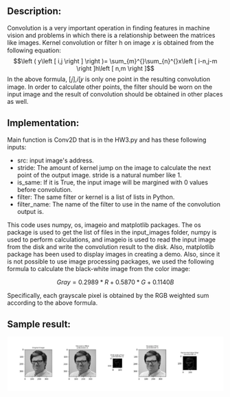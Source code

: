 ## Description:
Convolution is a very important operation in finding features in machine vision and problems in which there is a relationship between the matrices like images. Kernel convolution or filter h on image 𝑥 is obtained from the following equation:
$$\left ( y\left [ i,j \right ] \right )= \sum_{m}^{}\sum_{n}^{}x\left [ i-n,j-m \right ]h\left [ n,m \right ]$$
In the above formula, [𝑗],𝑖[𝑦 is only one point in the resulting convolution image. In order to calculate other points, the filter should be worn on the input image and the result of convolution should be obtained in other places as well.

## Implementation:
Main function is Conv2D that is in the HW3.py and has these following inputs:
- src: input image's address.
- stride: The amount of kernel jump on the image to calculate the next point of the output image. stride is a natural number like 1.
- is_same: If it is True, the input image will be margined with 0 values before convolution.
- filter: The same filter or kernel is a list of lists in Python.
- filter_name: The name of the filter to use in the name of the convolution output is.

This code uses numpy, os, imageio and matplotlib packages. The os package is used to get the list of files in the input_images folder, numpy is used to perform calculations, and imageio is used to read the input image from the disk and write the convolution result to the disk. Also, matplotlib package has been used to display images in creating a demo. Also, since it is not possible to use image processing packages, we used the following formula to calculate the black-white image from the color image:

$$Gray= 0.2989*R + 0.5870*G + 0.1140B$$

Specifically, each grayscale pixel is obtained by the RGB weighted sum according to the above formula.

## Sample result:
![sample otuput](https://github.com/mrezaamini/Image-Filtering-using-2D-convolution/blob/main/python%20implementation/python_output.png)
